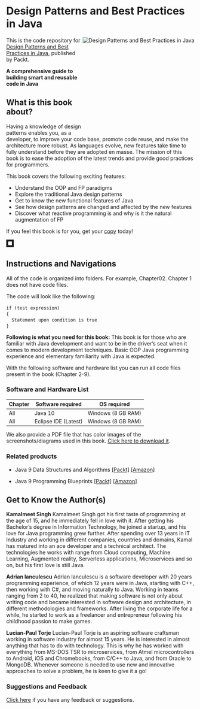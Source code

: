 # Design Patterns and Best Practices in Java

<a href="https://www.packtpub.com/application-development/design-patterns-and-best-practices-java?utm_source=github&utm_medium=repository&utm_campaign=9781786463593"><img src="https://d1ldz4te4covpm.cloudfront.net/sites/default/files/imagecache/ppv4_main_book_cover/B05778_Newcover.png" alt="Design Patterns and Best Practices in Java" height="256px" align="right"></a>

This is the code repository for [Design Patterns and Best Practices in Java](https://www.packtpub.com/application-development/design-patterns-and-best-practices-java?utm_source=github&utm_medium=repository&utm_campaign=9781786463593), published by Packt.

**A comprehensive guide to building smart and reusable code in Java**

## What is this book about?
Having a knowledge of design patterns enables you, as a developer, to improve your code base, promote code reuse, and make the architecture more robust. As languages evolve, new features take time to fully understand before they are adopted en masse. The mission of this book is to ease the adoption of the latest trends and provide good practices for programmers.

This book covers the following exciting features:
* Understand the OOP and FP paradigms
* Explore the traditional Java design patterns
* Get to know the new functional features of Java
* See how design patterns are changed and affected by the new features
* Discover what reactive programming is and why is it the natural augmentation of FP

If you feel this book is for you, get your [copy](https://www.amazon.com/dp/1786463598) today!

<a href="https://www.packtpub.com/?utm_source=github&utm_medium=banner&utm_campaign=GitHubBanner"><img src="https://raw.githubusercontent.com/PacktPublishing/GitHub/master/GitHub.png" 
alt="https://www.packtpub.com/" border="5" /></a>


## Instructions and Navigations
All of the code is organized into folders. For example, Chapter02.
Chapter 1 does not have code files.

The code will look like the following:
```
if (test expression)
{
  Statement upon condition is true
}
```

**Following is what you need for this book:**
This book is for those who are familiar with Java development and want to be in the driver’s seat when it comes to modern development techniques. Basic OOP Java programming experience and elementary familiarity with Java is expected.

With the following software and hardware list you can run all code files present in the book (Chapter 2-9).

### Software and Hardware List

| Chapter  | Software required                   | OS required                        |
| -------- | ------------------------------------| -----------------------------------|
| All      | Java 10                             | Windows (8 GB RAM)                 |
| All      | Eclipse IDE (Latest)                | Windows (8 GB RAM)                 |


We also provide a PDF file that has color images of the screenshots/diagrams used in this book. [Click here to download it](https://www.packtpub.com/sites/default/files/downloads/DesignPatternsandBestPracticesinJava_ColorImages.pdf).

### Related products <Paste books from the Other books you may enjoy section>
* Java 9 Data Structures and Algorithms [[Packt]](https://www.packtpub.com/application-development/java-9-data-structures-and-algorithms?utm_source=github&utm_medium=repository&utm_campaign=9781785889349) [[Amazon]](https://www.amazon.com/dp/1785889346)

* Java 9 Programming Blueprints [[Packt]](https://www.packtpub.com/application-development/java-9-programming-blueprints?utm_source=github&utm_medium=repository&utm_campaign=9781786460196) [[Amazon]](https://www.amazon.com/dp/178646019X)

## Get to Know the Author(s)
**Kamalmeet Singh**
Kamalmeet Singh got his first taste of programming at the age of 15, and he immediately fell in love with it. After getting his Bachelor’s degree in Information Technology, he joined a startup, and his love for Java programming grew further. After spending over 13 years in IT Industry and working in different companies, countries and domains, Kamal has matured into an ace developer and a technical architect. The technologies he works with range from Cloud computing, Machine Learning, Augmented reality, Serverless applications, Microservices and so on, but his first love is still Java.

**Adrian Ianculescu**
Adrian Ianculescu is a software developer with 20 years programming experience, of which 12 years were in Java, starting with C++, then working with C#, and moving naturally to Java. Working in teams ranging from 2 to 40, he realized that making software is not only about writing code and became interested in software design and architecture, in different methodologies and frameworks. After living the corporate life for a while, he started to work as a freelancer and entrepreneur following his childhood passion to make games.

**Lucian-Paul Torje**
Lucian-Paul Torje is an aspiring software craftsman working in software industry for almost 15 years. He is interested in almost anything that has to do with technology. This is why he has worked with everything from MS-DOS TSR to microservices, from Atmel microcontrollers to Android, iOS and Chromebooks, from C/C++ to Java, and from Oracle to MongoDB. Whenever someone is needed to use new and innovative approaches to solve a problem, he is keen to give it a go!

### Suggestions and Feedback
[Click here](https://docs.google.com/forms/d/e/1FAIpQLSdy7dATC6QmEL81FIUuymZ0Wy9vH1jHkvpY57OiMeKGqib_Ow/viewform) if you have any feedback or suggestions.
